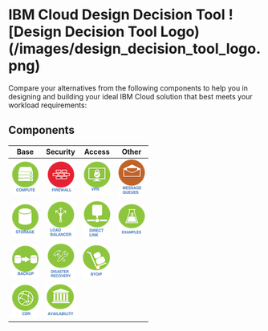 # IBM Cloud Design Decision Tool ![Design Decision Tool Logo)(/images/design_decision_tool_logo.png)

Compare your alternatives from the following components to help you in designing and building your ideal IBM Cloud solution that best meets your workload requirements:

## Components

| Base | Security | Access | Other |
| :---: | :---: | :---: | :---: |
| [![Compute](/images/compute_icon.png)](compute.md)  | [![Firewall](/images/firewall_icon.png)](firewall.md) | [![VPN](/images/vpn_icon.png)](vpn.md) | [![Message Queues](/images/message_queues_icon.png)](message_queues.md) |
| [![Storage](/images/storage_icon.png)](storage.md) | [![Load Balancer](/images/load_balancer_icon.png)](load_balancer.md) | [![Direct Link](/images/direct_link_icon.png)](direct_link.md) | [![Examples](/images/examples_icon.png)](examples.md) |
| [![Backup](/images/backup_icon.png)](backup.md) | [![Disaster Recovery](/images/disaster_recovery_icon.png)](disaster_recovery.md) | [![BYOIP](/images/byoip_icon.png)](byoip.md) |
| [![CDN](/images/cdn_icon.png)](cdn.md) | [![Availability](/images/availability_icon.png)](availability.md) |
